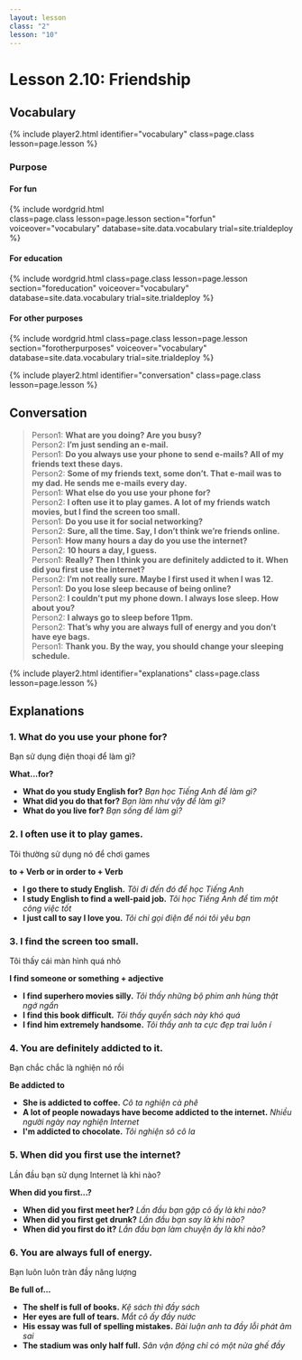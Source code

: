 ```yaml
---
layout: lesson
class: "2"
lesson: "10"
---
```


# Lesson 2.10: Friendship

## Vocabulary
{% include player2.html identifier="vocabulary" class=page.class lesson=page.lesson %} 

### Purpose

#### For fun


{% include wordgrid.html   
		class=page.class 
		lesson=page.lesson 
		section="forfun"
		voiceover="vocabulary"
		database=site.data.vocabulary 
		trial=site.trialdeploy %}

#### For education

{% include wordgrid.html 
		class=page.class 
		lesson=page.lesson 
		section="foreducation"
		voiceover="vocabulary"
		database=site.data.vocabulary 
		trial=site.trialdeploy %}


#### For other purposes
		
{% include wordgrid.html 
		class=page.class 
		lesson=page.lesson 
		section="forotherpurposes"
		voiceover="vocabulary"
		database=site.data.vocabulary 
		trial=site.trialdeploy %}
		

{% include player2.html identifier="conversation" class=page.class lesson=page.lesson %}
## Conversation

> Person1: **What are you doing? Are you busy?**  
> Person2: **I’m just sending an e-mail.**  
> Person1: **Do you always use your phone to send e-mails? All of my friends text these days.**  
> Person2: **Some of my friends text, some don’t. That e-mail was to my dad. He sends me e-mails every day.**  
> Person1: **What else do you use your phone for?**  
> Person2: **I often use it to play games. A lot of my friends watch movies, but I find the screen too small.**  
> Person1: **Do you use it for social networking?**  
> Person2: **Sure, all the time. Say, I don’t think we’re friends online.**  
> Person1: **How many hours a day do you use the internet?**  
> Person2: **10 hours a day, I guess.**  
> Person1: **Really? Then I think you are definitely addicted to it. When did you first use the internet?**  
> Person2: **I’m not really sure. Maybe I first used it when I was 12.**  
> Person1: **Do you lose sleep because of being online?**  
> Person2: **I couldn’t put my phone down. I always lose sleep. How about you?**  
> Person2: **I always go to sleep before 11pm.**  
> Person2: **That’s why you are always full of energy and you don’t have eye bags.**  
> Person1: **Thank you. By the way, you should change your sleeping schedule.**  


{% include player2.html identifier="explanations" class=page.class lesson=page.lesson %}


## Explanations
### 1. What do you use your phone for?

Bạn sử dụng điện thoại để làm gì? 

**What...for?** 

- **What do you study English for?** *Bạn học Tiếng Anh để làm gì?*
- **What did you do that for?** *Bạn làm như vậy để làm gì?*
- **What do you live for?** *Bạn sống để làm gì?*

### 2. I often use it to play games.

Tôi thường sử dụng nó để chơi games

**to + Verb or in order to + Verb** 

- **I go there to study English.** *Tôi đi đến đó để học Tiếng Anh*
- **I study English to find a well-paid job.** *Tôi học Tiếng Anh để tìm một công việc tốt*
- **I just call to say I love you.** *Tôi chỉ gọi điện để nói tôi yêu bạn*

### 3. I find the screen too small.

Tôi thấy cái màn hình quá nhỏ 

**I find someone or something + adjective**

- **I find superhero movies silly.** *Tôi thấy những bộ phim anh hùng thật ngớ ngẩn*
- **I find this book difficult.** *Tôi thấy quyển sách này khó quá*
- **I find him extremely handsome.** *Tôi thấy anh ta cực đẹp trai luôn í* 

### 4. You are definitely addicted to it.

Bạn chắc chắc là nghiện nó rồi 

**Be addicted to**

- **She is addicted to coffee.** *Cô ta nghiện cà phê*
- **A lot of people nowadays have become addicted to the internet.** *Nhiều người ngày nay nghiện Internet*
- **I'm addicted to chocolate.** *Tôi nghiện sô cô la*

### 5. When did you first use the internet?

Lần đầu bạn sử dụng Internet là khi nào?

**When did you first...?**

- **When did you first meet her?** *Lần đầu bạn gặp cô ấy là khi nào?*
- **When did you first get drunk?** *Lần đầu bạn say là khi nào?*
- **When did you first do it?** *Lần đầu bạn làm chuyện ấy là khi nào?*

### 6. You are always full of energy.

Bạn luôn luôn tràn đầy năng lượng 

**Be full of...** 

- **The shelf is full of books.** *Kệ sách thì đầy sách*
- **Her eyes are full of tears.** *Mắt cô ấy đầy nước*
- **His essay was full of spelling mistakes.** *Bài luận anh ta đầy lỗi phát âm sai*
- **The stadium was only half full.** *Sân vận động chỉ có một nửa ghế đầy*